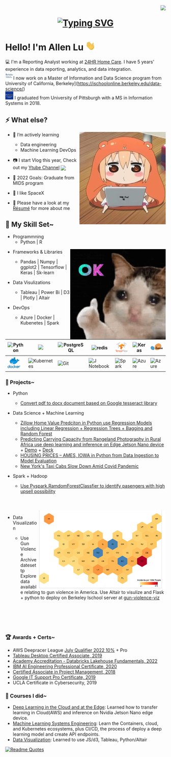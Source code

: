 <img align="right" src="https://visitor-badge.laobi.icu/badge?page_id=wolu0901.wolu0901">

<h1 align="center">
<a href="https://git.io/typing-svg"><img src="https://readme-typing-svg.herokuapp.com?font=Silkscreen&size=30&duration=2000&pause=300&color=1A63F7&background=45FF1400&center=true&vCenter=true&width=435&lines=AN+Analyst;<A+Data+Developer/>;A+Vlogger" alt="Typing SVG" /></a>
</h1>




# Hello! I'm Allen Lu <img src="https://raw.githubusercontent.com/ABSphreak/ABSphreak/master/gifs/Hi.gif" height="30px">
💻 I'm a Reporting Analyst working at [24HR Home Care](https://www.24hrcares.com/). I have 5 years' experience in data reporting, analytics, and data integration. 
<br> <img title="UC logo" height="25" src="images/uc.jpg">I now work on a Master of Information and Data Science program from University of California, Berkeley](https://ischoolonline.berkeley.edu/data-science/) <br><img title="Pitt logo" height="25" src="images/pitt.jpg"> I graduated from University of Pittsburgh with a MS in Information Systems in 2018.

## ⚡️ What else?

<img align="right" src="images/qq.jpg">

- 🌱 I’m actively learning 
  - Data engineering
  - Machine Learning DevOps



- 📷 I start Vlog this year, Check out my [Ytube Channel](https://www.youtube.com/channel/UCH1X_aiihaPJ4i7KudmE3Iw)
<img align="center" src="https://img.shields.io/youtube/channel/views/UCH1X_aiihaPJ4i7KudmE3Iw?style=social"><br>
- 🥅 2022 Goals: Graduate from MIDS program



- 🚀 I like SpaceX
- 📝 Please have a look at my <a href="https://drive.google.com/file/d/180noNdHigGk1-P9iSypXHEal2amZqEHG/view?usp=sharing">Résumé</a> for more about me



## 🔋 My Skill Set~



  - Programmning
    - Python | R
    
 <img align="right" src="images/cat.gif"  width="300">    
    
  - Frameworks & Libraries
    - Pandas | Numpy | ggplot2 | Tensorflow | Keras | Sk-learn
    


  - Data Visulizations
    - Tableau | Power Bi | D3 | Plotly | Altair
  - DevOps
    - Azure | Docker | Kubenetes | Spark 


<img title="Python" alt="Python" width="40px" src="https://raw.githubusercontent.com/jmnote/z-icons/master/svg/python.svg" />|<img width="40px" src="https://user-images.githubusercontent.com/25181517/184117132-9e89a93b-65fb-47c3-91e7-7d0f99e7c066.png">|<img alt="PostgreSQL" title="PostgreSQL" width="40px" src="https://user-images.githubusercontent.com/25181517/117208740-bfb78400-adf5-11eb-97bb-09072b6bedfc.png">|<img alt="redis" title="redis" width="40px" src="https://user-images.githubusercontent.com/25181517/182884894-d3fa6ee0-f2b4-4960-9961-64740f533f2a.png">|<img title="TensorFlow" alt="TensorFlow" width="40px" src="https://raw.githubusercontent.com/github/explore/master/topics/tensorflow/tensorflow.png">|<img title="Keras" alt="Keras" width="40px" src="https://upload.wikimedia.org/wikipedia/commons/thumb/a/ae/Keras_logo.svg/240px-Keras_logo.svg.png">|<img title="Scikit-Learn" alt="Scikit Learn" width="40px" src="https://raw.githubusercontent.com/github/explore/master/topics/scikit-learn/scikit-learn.png">
|--|--|--|--|--|--|--|
<img title="Docker" alt="Docker" width="40px" src="https://raw.githubusercontent.com/github/explore/master/topics/docker/docker.png">|<img title="Kubernetes" alt="Kubernetes" width="40px" src="https://user-images.githubusercontent.com/25181517/182534006-037f08b5-8e7b-4e5f-96b6-5d2a5558fa85.png">|<img title="Git" alt="Git" width="40px" src="https://user-images.githubusercontent.com/25181517/117364277-fc4eb280-aebd-11eb-8769-a3583c6a2037.png">|<img title="J Notebook" alt="J Notebook" width="40px" src="https://user-images.githubusercontent.com/25181517/183914128-3fc88b4a-4ac1-40e6-9443-9a30182379b7.png">|<img title="Spark" alt="Spark" width="40px" src="https://user-images.githubusercontent.com/25181517/184357834-eba1eee1-6074-4b9c-8ed3-5373868096cc.png">|<img title="Azure" alt="Azure" width="40px" src="https://user-images.githubusercontent.com/25181517/183911544-95ad6ba7-09bf-4040-ac44-0adafedb9616.png">|<img title="Azure" alt="Azure" width="40px" src="https://powerbi.microsoft.com/pictures/shared/social/social-default-image.png">|<img title="Tableau" alt="Tableau" width="40px" src="https://cdn.filepicker.io/api/file/jZDILlufSOSDOkuJTZ7J">



### 💾 Projects~
- Python
  - [Convert pdf to docx document based on Google tesseract library](https://github.com/wolu0901/pdf2docx)
- Data Science + Machine Learning
  - [Zillow Home Value Predciton in Python use Regression Models including Linear Regression + Regression Trees + Bagging and Random Forest](https://github.com/wolu0901/BMIS2542-datascience-project)
  - [Predicting Carrying Capacity from Rangeland Photography in Rural Africa use deep learning and inference on Edge Jetson Nano device](https://github.com/kevinlustig/w251-Final-Project) + [Demo](https://drive.google.com/file/d/1-IAa56qbo13TjvX4EtEWJep2q0iyltF7/view?resourcekey) + [Deck](https://docs.google.com/presentation/d/1t7W0DqorbW_hzE7vtjiGAYsmoiR7pyOwNaSZp4vj9qA/edit#slide=id.g105674f3e15_1_0)
  - [HOUSING PRICES – AMES, IOWA in Python from Data Ingestion to Model Evaluation](https://docs.google.com/presentation/d/1wHbtQH4DnqiwpuiRC2gCtggRTovIEXLRM6Mav24qDDo/edit#slide=id.g123db0d5778_0_0)
  - [New York's Taxi Cabs Slow Down Amid Covid Pandemic](https://docs.google.com/presentation/d/11UnQiot3doi0THIzaZL2Yx-GRX9btWlYoogu_W7OnPU/edit#slide=id.p)
- Spark + Hadoop
  - [Use Pyspark.RamdomForestClassfier to identify pasengers with high upsell possibility](https://github.com/wolu0901/upgrade_passenger_filter_using_spark/blob/master/upgrade_passenger_filter_prototype.ipynb)
<br><br><br><br>
<a href="https://apps-spring21.ischool.berkeley.edu/gun-violence-viz/"><img align="right" src="images/data visual.png"  width="400"></a>

- Data Visualization
  - Use Gun Violence Archive dateset tp Explore data available relating to gun violence in America. Use Altair to visulize and Flask + python to deploy on Berkeley Ischool server at [gun-violence-viz](https://apps-spring21.ischool.berkeley.edu/gun-violence-viz/)

<br><br><br><br>
### 🏆 Awards + Certs~
- AWS Deepracer League [July Qualifier 2022 10%](https://us-east-1.console.aws.amazon.com/deepracer/home?region=us-east-1#league/arn%3Aaws%3Adeepracer%3A%3A%3Aleaderboard%2Fa9bd445e-dca8-4df1-8db1-4a49c2cad008) + Pro
- [Tableau Desktop Certified Associate, 2019](https://www.credly.com/badges/2ea60d72-6d52-41a0-bb7f-95ad7649da93/linked_in_profile)
- [Academy Accreditation - Databricks Lakehouse Fundamentals, 2022](https://credentials.databricks.com/eba9766a-dc2f-4079-81de-1fc93679dbe1)
- [IBM AI Engineering Professional Certificate, 2020](https://www.credly.com/badges/00f4a51e-c2cc-4af8-9103-d8bdea9ccf6e/linked_i)
- [Certified Associate in Project Management, 2018](https://www.credly.com/badges/2f43d77e-8a58-4f1d-8858-15d9d3b389fe/linked_in_profile)
- [Google IT Support Pro Certificate, 2019](https://www.coursera.org/account/accomplishments/specialization/GSZBSDB66VHH)
- UCLA Certificate in Cybersecurity, 2019


### 🧱 Courses I did~
- [Deep Learning in the Cloud and at the Edge](https://ischoolonline.berkeley.edu/data-science/curriculum/deep-learning-in-the-cloud/): Learned how to transfer learning in Cloud(AWS) and inference on Nvidia Jetson Nano edge device.
- [Machine Learning Systems Engineering](https://ischoolonline.berkeley.edu/data-science/curriculum/machine-learning-engineering-systems/): Learn the Containers, cloud, and Kubernetes ecosystems, plus CI/CD, the process of deploy a deep learning model and create API endpoints.
- [Data Visualization](https://ischoolonline.berkeley.edu/data-science/curriculum/data-visualization/): Learned to use JS/d3, Tableau, Python/Altair


[![Readme Quotes](https://quotes-github-readme.vercel.app/api?type=horizontal&theme=dark)](https://github.com/piyushsuthar/github-readme-quotes)

<!--
**wolu0901/wolu0901** is a ✨ _special_ ✨ repository because its `README.md` (this file) appears on your GitHub profile.
-->
